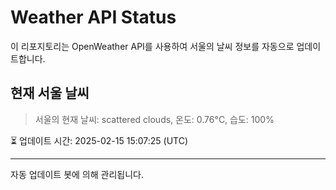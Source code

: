 
# Weather API Status

이 리포지토리는 OpenWeather API를 사용하여 서울의 날씨 정보를 자동으로 업데이트합니다.

## 현재 서울 날씨
> 서울의 현재 날씨: scattered clouds, 온도: 0.76°C, 습도: 100%

⏳ 업데이트 시간: 2025-02-15 15:07:25 (UTC)

---
자동 업데이트 봇에 의해 관리됩니다.
